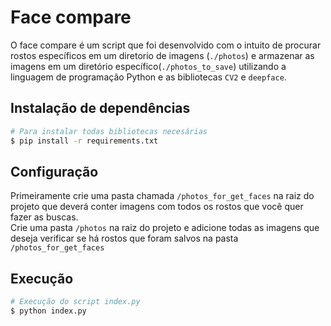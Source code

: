 # Face compare

O face compare é um script que foi desenvolvido com o intuito de procurar rostos específicos em um diretorio de imagens (``./photos``) e armazenar as imagens em um diretório específico(``./photos_to_save``) utilizando a linguagem de programação Python e as bibliotecas ``CV2`` e ``deepface``.

## Instalação de dependências

```bash
# Para instalar todas bibliotecas necesárias
$ pip install -r requirements.txt
```

## Configuração

Primeiramente crie uma pasta chamada ``/photos_for_get_faces`` na raiz do projeto que deverá conter imagens com todos os rostos que você quer fazer as buscas.</br>
Crie uma pasta `/photos` na raiz do projeto e adicione todas as imagens que deseja verificar se há rostos que foram salvos na pasta ``/photos_for_get_faces``

## Execução

```bash
# Execução do script index.py
$ python index.py
```
